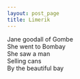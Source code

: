 ```yaml
---
layout: post_page
title: Limerik
---
```


Jane goodall of Gombe  
She went to Bombay  
She saw a man  
Selling cans  
By the beautiful bay
